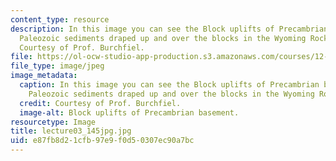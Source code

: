 ```yaml
---
content_type: resource
description: In this image you can see the Block uplifts of Precambrian basement with
  Paleozoic sediments draped up and over the blocks in the Wyoming Rocky Mountains.
  Courtesy of Prof. Burchfiel.
file: https://ol-ocw-studio-app-production.s3.amazonaws.com/courses/12-114-field-geology-i-fall-2005/e87fb8d21cfb97e9f0d50307ec90a7bc_lecture03_145jpg.jpg
file_type: image/jpeg
image_metadata:
  caption: In this image you can see the Block uplifts of Precambrian basement with
    Paleozoic sediments draped up and over the blocks in the Wyoming Rocky Mountains.
  credit: Courtesy of Prof. Burchfiel.
  image-alt: Block uplifts of Precambrian basement.
resourcetype: Image
title: lecture03_145jpg.jpg
uid: e87fb8d2-1cfb-97e9-f0d5-0307ec90a7bc
---
```

